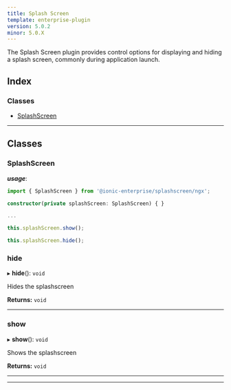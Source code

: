 ```yaml
---
title: Splash Screen
template: enterprise-plugin
version: 5.0.2
minor: 5.0.X
---
```


The Splash Screen plugin provides control options for displaying and hiding a splash screen, commonly during application launch.

<native-ent-install plugin-id="splashscreen" variables="" capacitor-slug="splash-screen"></native-ent-install>

## Index

### Classes

* [SplashScreen](#splashscreen)

---

## Classes

<a id="splashscreen"></a>

###  SplashScreen

*__usage__*:
 ```typescript
import { SplashScreen } from '@ionic-enterprise/splashscreen/ngx';

constructor(private splashScreen: SplashScreen) { }

...

this.splashScreen.show();

this.splashScreen.hide();
```

<a id="splashscreen.hide"></a>

###  hide

▸ **hide**(): `void`

Hides the splashscreen

**Returns:** `void`

___
<a id="splashscreen.show"></a>

###  show

▸ **show**(): `void`

Shows the splashscreen

**Returns:** `void`

___

___


